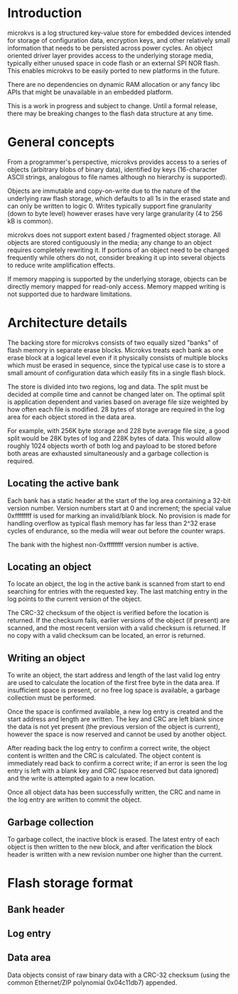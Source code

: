 # Introduction

microkvs is a log structured key-value store for embedded devices intended for storage of configuration data,
encryption keys, and other relatively small information that needs to be persisted across power cycles. An object
oriented driver layer provides access to the underlying storage media, typically either unused space in code flash or
an external SPI NOR flash. This enables microkvs to be easily ported to new platforms in the future.

There are no dependencies on dynamic RAM allocation or any fancy libc APIs that might be unavailable in an embedded
platform.

This is a work in progress and subject to change. Until a formal release, there may be breaking changes to the flash
data structure at any time.

# General concepts

From a programmer's perspective, microkvs provides access to a series of objects (arbitrary blobs of binary data),
identified by keys (16-character ASCII strings, analogous to file names although no hierarchy is supported).

Objects are immutable and copy-on-write due to the nature of the underlying raw flash storage, which defaults to all 1s
in the erased state and can only be written to logic 0. Writes typically support fine granularity (down to byte level)
however erases have very large granularity (4 to 256 kB is common).

microkvs does not support extent based / fragmented object storage. All objects are stored contiguously in the media;
any change to an object requires completely rewriting it. If portions of an object need to be changed frequently while
others do not, consider breaking it up into several objects to reduce write amplification effects.

If memory mapping is supported by the underlying storage, objects can be directly memory mapped for read-only access.
Memory mapped writing is not supported due to hardware limitations.

# Architecture details

The backing store for microkvs consists of two equally sized "banks" of flash memory in separate erase blocks. Microkvs
treats each bank as one erase block at a logical level even if it physically consists of multiple blocks which must be
erased in sequence, since the typical use case is to store a small amount of configuration data which easily fits in a
single flash block.

The store is divided into two regions, log and data. The split must be decided at compile time and cannot be changed
later on. The optimal split is application dependent and varies based on average file size weighted by how often each
file is modified. 28 bytes of storage are required in the log area for each object stored in the data area.

For example, with 256K byte storage and 228 byte average file size, a good split would be 28K bytes of log and 228K
bytes of data. This would allow roughly 1024 objects worth of both log and payload to be stored before both areas are
exhausted simultaneously and a garbage collection is required.

## Locating the active bank

Each bank has a static header at the start of the log area containing a 32-bit version number. Version numbers start at
0 and increment; the special value 0xffffffff is used for marking an invalid/blank block. No provision is made for
handling overflow as typical flash memory has far less than 2^32 erase cycles of endurance, so the media will wear out
before the counter wraps.

The bank with the highest non-0xffffffff version number is active.

## Locating an object

To locate an object, the log in the active bank is scanned from start to end searching for entries with the requested
key. The last matching entry in the log points to the current version of the object.

The CRC-32 checksum of the object is verified before the location is returned. If the checksum fails, earlier versions
of the object (if present) are scanned, and the most recent version with a valid checksum is returned. If no copy with
a valid checksum can be located, an error is returned.

## Writing an object

To write an object, the start address and length of the last valid log entry are used to calculate the location of the
first free byte in the data area. If insufficient space is present, or no free log space is available, a garbage
collection must be performed.

Once the space is confirmed available, a new log entry is created and the start address and length are written. The key
and CRC are left blank since the data is not yet present (the previous version of the object is current), however the
space is now reserved and cannot be used by another object.

After reading back the log entry to confirm a correct write, the object content is written and the CRC is calculated.
The object content is immediately read back to confirm a correct write; if an error is seen the log entry is left with
a blank key and CRC (space reserved but data ignored) and the write is attempted again to a new location.

Once all object data has been successfully written, the CRC and name in the log entry are written to commit the object.

## Garbage collection

To garbage collect, the inactive block is erased. The latest entry of each object is then written to the new block, and
after verification the block header is written with a new revision number one higher than the current.

# Flash storage format

## Bank header

## Log entry

## Data area

Data objects consist of raw binary data with a CRC-32 checksum (using the common Ethernet/ZIP polynomial 0x04c11db7)
appended.
